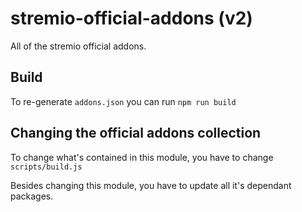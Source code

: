 # stremio-official-addons (v2)

All of the stremio official addons.

## Build

To re-generate `addons.json` you can run `npm run build`

## Changing the official addons collection

To change what's contained in this module, you have to change `scripts/build.js`

Besides changing this module, you have to update all it's dependant packages.
